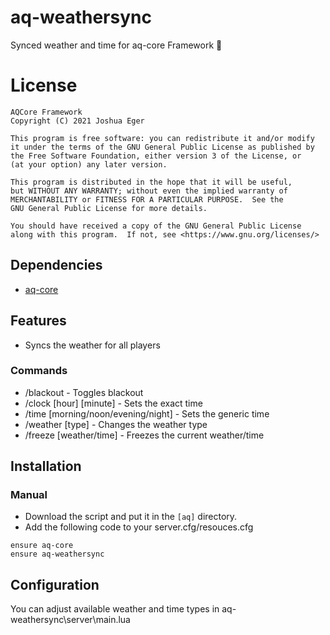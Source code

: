 # aq-weathersync
Synced weather and time for aq-core Framework :sunrise:

# License

    AQCore Framework
    Copyright (C) 2021 Joshua Eger

    This program is free software: you can redistribute it and/or modify
    it under the terms of the GNU General Public License as published by
    the Free Software Foundation, either version 3 of the License, or
    (at your option) any later version.

    This program is distributed in the hope that it will be useful,
    but WITHOUT ANY WARRANTY; without even the implied warranty of
    MERCHANTABILITY or FITNESS FOR A PARTICULAR PURPOSE.  See the
    GNU General Public License for more details.

    You should have received a copy of the GNU General Public License
    along with this program.  If not, see <https://www.gnu.org/licenses/>


## Dependencies
- [aq-core](https://github.com/AQCore-framework/aq-core)

## Features
- Syncs the weather for all players

### Commands
- /blackout - Toggles blackout
- /clock [hour] [minute] - Sets the exact time
- /time [morning/noon/evening/night] - Sets the generic time
- /weather [type] - Changes the weather type 
- /freeze [weather/time] - Freezes the current weather/time

## Installation
### Manual
- Download the script and put it in the `[aq]` directory.
- Add the following code to your server.cfg/resouces.cfg
```
ensure aq-core
ensure aq-weathersync
```

## Configuration
You can adjust available weather and time types in aq-weathersync\server\main.lua
